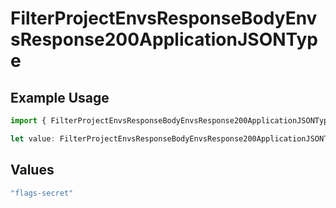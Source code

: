 # FilterProjectEnvsResponseBodyEnvsResponse200ApplicationJSONType

## Example Usage

```typescript
import { FilterProjectEnvsResponseBodyEnvsResponse200ApplicationJSONType } from "@simplesagar/vercel/models/filterprojectenvsop.js";

let value: FilterProjectEnvsResponseBodyEnvsResponse200ApplicationJSONType = "flags-secret";
```

## Values

```typescript
"flags-secret"
```